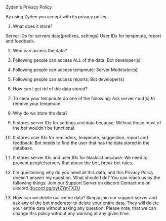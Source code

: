 Zyden's Privacy Policy

By using Zyden you accept with its privacy policy.

1. What does it store?

Server IDs for servers data(prefixes, settings)
User IDs for tempmute, report and feedback.

2. Who can access the data?

1. Following people can access ALL of the data:
Bot developer(s)
2. Following people can access tempmute:
Server Moderator(s)
3. Following people can access reports:
Bot developer(s)
3. How can I get rid of the data stored?
1. To clear your tempmute do one of the following:
Ask server mod(s) to remove your tempmute
4. Why do we store the data?
1. It stores server IDs for settings and data because:
Without those most of the bot wouldn't be functional.
2. It stores user IDs for reminders, tempmute, suggestion, report and feedback:
Bot needs to find the user that has the data stored in the database.
3. It stores server IDs and user IDs for blacklist because:
We need to prevent people/servers that abuse the bot, break bot rules.
5. I'm questioning why do you need all this data, and this Privacy Policy doesn't answer my question. What should I do?
You can reach us by the following things:
Join our Support Server on discord
Contact me on discord [discord.gg/qytZYmTXZU](https://discord.gg/qytZYmTXZU)
6. How can we delete our entire data?
Simply join our support server and ask any of the bot moderator to delete your entire data, They will delete your entrie data without asking any question.
Please note, that we can change this policy without any warning at any given time.
